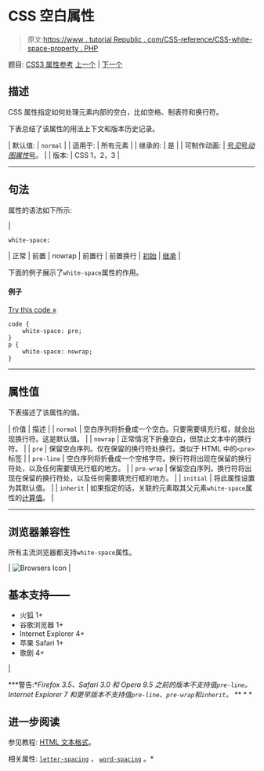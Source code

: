 # CSS 空白属性

> 原文:[https://www . tutorial Republic . com/CSS-reference/CSS-white-space-property . PHP](https://www.tutorialrepublic.com/css-reference/css-white-space-property.php)

题目: [CSS3 属性参考](css3-properties.php) [上一个](css-visibility-property.php) | [下一个](css-width-property.php)

## 描述

CSS 属性指定如何处理元素内部的空白，比如空格、制表符和换行符。

下表总结了该属性的用法上下文和版本历史记录。

| 默认值: | `normal` |
| 适用于: | 所有元素 |
| 继承的: | 是 |
| 可制作动画: | [号*见*号*动图属性*号](css-animatable-properties.php)。 |
| 版本: | CSS 1，2，3 |

* * *

## 句法

属性的语法如下所示:

| 

```
white-space: 
```

 | 正常 &#124; 前置 &#124; nowrap &#124; 前置行 &#124; 前置换行 &#124; [初始](../definitions.php#initial) &#124; [继承](../definitions.php#inherit) |

下面的例子展示了`white-space`属性的作用。

#### 例子

[Try this code »](../codelab.php?topic=css&file=white-space-property "Try this code using online Editor")

```
code {
    white-space: pre;
}
p {
    white-space: nowrap;
}
```

* * *

## 属性值

下表描述了该属性的值。

| 价值 | 描述 |
| `normal` | 空白序列将折叠成一个空白。只要需要填充行框，就会出现换行符。这是默认值。 |
| `nowrap` | 正常情况下折叠空白，但禁止文本中的换行符。 |
| `pre` | 保留空白序列。仅在保留的换行符处换行。类似于 HTML 中的`<pre>`标签 |
| `pre-line` | 空白序列将折叠成一个空格字符。换行符将出现在保留的换行符处，以及任何需要填充行框的地方。 |
| `pre-wrap` | 保留空白序列。换行符将出现在保留的换行符处，以及任何需要填充行框的地方。 |
| `initial` | 将此属性设置为其默认值。 |
| `inherit` | 如果指定的话，关联的元素取其父元素`white-space`属性的[计算值](../definitions.php#computed-value)。 |

* * *

## 浏览器兼容性

所有主流浏览器都支持`white-space`属性。

| ![Browsers Icon](../Images/e9331123c77668c1832e541c2fca1002.png) | 

## 基本支持——

*   火狐 1+
*   谷歌浏览器 1+
*   Internet Explorer 4+
*   苹果 Safari 1+
*   歌剧 4+

 |

 ***警告:**Firefox 3.5、Safari 3.0 和 Opera 9.5 之前的版本不支持值`pre-line`。Internet Explorer 7 和更早版本不支持值`pre-line`、`pre-wrap`和`inherit`。*  ** * *

## 进一步阅读

参见教程: [HTML 文本格式](../html-tutorial/html-text-formatting.php)。

相关属性: [`letter-spacing`](css-letter-spacing-property.php) ， [`word-spacing`](css-word-spacing-property.php) 。*
